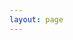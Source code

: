 ```yaml
---
layout: page
---
```


<script setup>
import {
  VPTeamPage,
  VPTeamPageTitle,
  VPTeamMembers,
  VPTeamPageSection
} from 'vitepress/theme';

const coreMembers_owners = [
    {
    avatar:'https://www.sakura.fun/resource/avatar/1749393192-Kimimustbe29.png',
    name: 'Kimimaybe29',
    title: 'Kimi的万事屋服主',
    desc: '群组服最大金主<br>神级屎山代码之手',
    links: [
        { icon: 'github', link: 'https://github.com/Kimimaybe29' },
        { icon: 'wordpress', link: 'https://kimimaybe29.top'},
        { icon: 'bilibili', link: 'https://space.bilibili.com/504333259' },
    ]
    },
    {
    avatar:'https://avatars.githubusercontent.com/u/80152431',
    name: 'Lorien Yang',
    title: '网站技术',
    desc: '皮肤站站长<br>论坛站长<br>代码最好的人',
    links: [
        { icon: 'github', link: 'https://github.com/lorienyang' },
        { icon: 'vitepress', link: 'https://www.sakuraonline.cn' },
        { icon: 'bilibili', link: 'https://space.bilibili.com/473089208' },
    ]
    },
    {
    avatar:'/res/avatar/xc.jpg',
    name: 'XC小陈',
    title: '技术维护',
    desc: '叶服腐竹<br>解决问题最有思路的人',
    links: [
        { icon:'bilibili', link: 'https://i.bilibili.com/621908460' },
        { icon:'github',link: ' https://github.com/XChen446'}
    ]
    },
    {
    avatar: '/res/avatar/water.png',
    name: '淡水',
    title: '淡水之域服主',
    desc: '可能是杂鱼？',
    links:[
        {icon: 'bilibili', link: 'https://space.bilibili.com/1854567057' },
        {icon: 'github', link: 'https://github.com/Freshwater111'}
    ]
    },
    {
    avatar: '/res/avatar/NYQF.jpg',
    name: '柠言千枫',
    title: '叶服金主',
    desc: '万年不出现',
    links:[
        {icon: 'bilibili',link: 'https://space.bilibili.com/473233505'}
    ]
    },
    {
    avatar: '/res/avatar/yoyo.jpg',
    name: 'gezhe',
    title: '呦呦的后花园服主',
    desc: '欸？',
    links:[
        {icon: 'twitter',link: 'https://x.com/andy7770359559'}
    ]
    }
];
const coreMembers_ops = [
    {
    avatar:'https://www.sakura.fun/resource/avatar/1749393194-N0HAb1tor.png',
    name: 'N0HAb1tor',
    title: 'Kimi的万事屋管理员',
    desc: '来个闪电苦力怕拳',
    links: [
    { icon: 'bilibili', link: 'https://space.bilibili.com/33391584' }
    ]
    },
];
</script>

<VPTeamPage>
  <VPTeamPageTitle>
    <template #title>核心成员名单</template>
    <template #lead>玩家请到服务器成员登记</template>
  </VPTeamPageTitle>
<VPTeamPageSection>
    <template #title>服主名单</template>
    <template #members>
      <VPTeamMembers size="medium" :members="coreMembers_owners"></VPTeamMembers>
    </template>
</VPTeamPageSection>
<VPTeamPageSection>
    <template #title>管理名单</template>
    <template #members>
      <VPTeamMembers size="small" :members="coreMembers_ops"></VPTeamMembers>
    </template>
</VPTeamPageSection>
</VPTeamPage>
